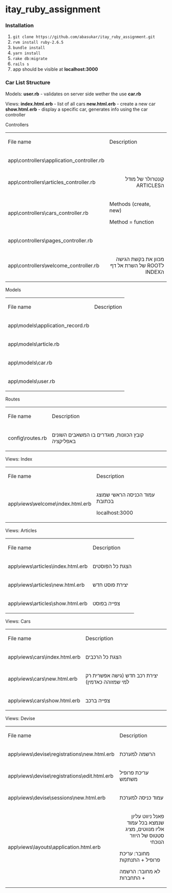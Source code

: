 # itay_ruby_assignment

### Installation
1. `git clone https://github.com/abasukar/itay_ruby_assignment.git`
2. `rvm install ruby-2.6.5`
3. `bundle install`
4. `yarn install`
6. `rake db:migrate`
7. `rails s`
6. app should be visible at <strong>localhost:3000</strong>

### Car List Structure

Models:
<strong>user.rb</strong> - validates on server side wether the use
<strong>car.rb</strong>

Views:
<strong>index.html.erb</strong> - list of all cars
<strong>new.html.erb</strong> - create a new car
<strong>show.html.erb</strong> - display a specific car, generates info using the car controller

<p class="c22 c21 title" id="h.wiboktbezocz"><span class="c12 c16">Controllers</span></p><a id="t.2c33ec070d69a5f5291f546d4027a4d388e97b1f"></a><a id="t.0"></a><table class="c1"><tbody><tr class="c7"><td class="c50" colspan="1" rowspan="1"><p class="c3"><span class="c4">File name</span></p></td><td class="c37" colspan="1" rowspan="1"><p class="c3"><span class="c4">Description</span></p></td></tr><tr class="c46"><td class="c20" colspan="1" rowspan="1"><p class="c8"><span class="c5">app\controllers\</span><span class="c10 c5">application_controller.rb</span></p></td><td class="c30" colspan="1" rowspan="1"><p class="c8 c9"><span class="c12 c5"></span></p></td></tr><tr class="c35"><td class="c20" colspan="1" rowspan="1"><p class="c8"><span class="c5">app\controllers\</span><span class="c10 c5">articles_controller.rb</span></p></td><td class="c30" colspan="1" rowspan="1"><p class="c8" dir="rtl"><span class="c12 c5">&#1511;&#1493;&#1504;&#1496;&#1512;&#1493;&#1500;&#1512; &#1513;&#1500; &#1502;&#1493;&#1491;&#1500; &#1492;ARTICLES</span></p></td></tr><tr class="c29"><td class="c20" colspan="1" rowspan="1"><p class="c8"><span class="c5">app\controllers\</span><span class="c10 c5">cars_controller.rb</span></p></td><td class="c30" colspan="1" rowspan="1"><p class="c8"><span class="c12 c5">Methods (create, new)</span></p><p class="c8"><span class="c12 c5">Method = function</span></p></td></tr><tr class="c39"><td class="c20" colspan="1" rowspan="1"><p class="c8"><span class="c5">app\controllers\</span><span class="c10 c5">pages_controller.rb</span></p></td><td class="c30" colspan="1" rowspan="1"><p class="c8 c9"><span class="c12 c5"></span></p></td></tr><tr class="c42"><td class="c20" colspan="1" rowspan="1"><p class="c8"><span class="c5">app\controllers\</span><span class="c10 c5">welcome_controller.rb</span></p></td><td class="c30" colspan="1" rowspan="1"><p class="c8" dir="rtl"><span class="c12 c5">&#1502;&#1499;&#1493;&#1493;&#1503; &#1488;&#1514; &#1489;&#1511;&#1513;&#1514; &#1492;&#1490;&#1497;&#1513;&#1492; &#1500;ROOT &#1513;&#1500; &#1492;&#1513;&#1512;&#1514; &#1488;&#1500; &#1491;&#1507; &#1492;INDEX</span></p></td></tr></tbody></table><p class="c22 c21 title" id="h.1m97lror7epd"><span class="c12 c16">Models</span></p><a id="t.7179aad7ec5a6de0607f2b5cb9e02ebbbfd19186"></a><a id="t.1"></a><table class="c1"><tbody><tr class="c40"><td class="c43" colspan="1" rowspan="1"><p class="c3"><span class="c4">File name</span></p></td><td class="c11" colspan="1" rowspan="1"><p class="c3"><span class="c4">Description</span></p></td></tr><tr class="c24"><td class="c14" colspan="1" rowspan="1"><p class="c8"><span class="c5">app\models\</span><span class="c10 c5">application_record.rb</span></p></td><td class="c0" colspan="1" rowspan="1"><p class="c8 c9"><span class="c12 c5"></span></p></td></tr><tr class="c48"><td class="c14" colspan="1" rowspan="1"><p class="c8"><span class="c5">app\models\</span><span class="c10 c5">article.rb</span></p></td><td class="c0" colspan="1" rowspan="1"><p class="c8 c9"><span class="c12 c5"></span></p></td></tr><tr class="c53"><td class="c14" colspan="1" rowspan="1"><p class="c8"><span class="c5">app\models\</span><span class="c10 c5">car.rb</span></p></td><td class="c0" colspan="1" rowspan="1"><p class="c8 c9"><span class="c12 c5"></span></p></td></tr><tr class="c27"><td class="c14" colspan="1" rowspan="1"><p class="c8"><span class="c5">app\models\</span><span class="c10 c5">user.rb</span></p></td><td class="c0" colspan="1" rowspan="1"><p class="c8 c9"><span class="c12 c5"></span></p></td></tr></tbody></table><p class="c8 c21 c9"><span class="c12 c45"></span></p><p class="c22 c21 title" id="h.zgldr3ibacjr"><span class="c12 c16">Routes</span></p><a id="t.06833c0d5adcefb8925ae25d28309e60a1fb7211"></a><a id="t.2"></a><table class="c1"><tbody><tr class="c7"><td class="c23" colspan="1" rowspan="1"><p class="c3"><span class="c4">File name</span></p></td><td class="c34" colspan="1" rowspan="1"><p class="c3"><span class="c4">Description</span></p></td></tr><tr class="c38"><td class="c44" colspan="1" rowspan="1"><p class="c8"><span class="c5">config\</span><span class="c10 c5">routes.rb</span></p></td><td class="c49" colspan="1" rowspan="1"><p class="c3"><span class="c5 c12">&#1511;&#1493;&#1489;&#1509; &#1492;&#1499;&#1493;&#1493;&#1504;&#1493;&#1514;, &#1502;&#1493;&#1490;&#1491;&#1512;&#1497;&#1501; &#1489;&#1493; &#1492;&#1502;&#1513;&#1488;&#1489;&#1497;&#1501; &#1492;&#1513;&#1493;&#1504;&#1497;&#1501; &#1489;&#1488;&#1508;&#1500;&#1497;&#1511;&#1510;&#1497;&#1492;</span></p></td></tr></tbody></table><p class="c22 c21 title" id="h.5z6r43pki1r1"><span class="c12 c16">Views: Index</span></p><a id="t.3f766aabfe721f086ff5423da58fa33b74865477"></a><a id="t.3"></a><table class="c1"><tbody><tr class="c7"><td class="c23" colspan="1" rowspan="1"><p class="c3"><span class="c4">File name</span></p></td><td class="c34" colspan="1" rowspan="1"><p class="c3"><span class="c4">Description</span></p></td></tr><tr class="c38"><td class="c44" colspan="1" rowspan="1"><p class="c8"><span class="c5">app\views\welcome\</span><span class="c10 c5">index.html.erb</span></p></td><td class="c49" colspan="1" rowspan="1"><p class="c3"><span class="c12 c5">&#1506;&#1502;&#1493;&#1491; &#1492;&#1499;&#1504;&#1497;&#1505;&#1492; &#1492;&#1512;&#1488;&#1513;&#1497; &#1513;&#1502;&#1493;&#1510;&#1490; &#1489;&#1499;&#1514;&#1493;&#1489;&#1514;</span></p><p class="c3"><span class="c12 c5">localhost:3000</span></p></td></tr></tbody></table><p class="c22 c21 title" id="h.bud627hfjuxg"><span class="c12 c16">Views: Articles</span></p><a id="t.6a11e026b8aeff9fb06fefa9f08e35ccb0e3585c"></a><a id="t.4"></a><table class="c1"><tbody><tr class="c25"><td class="c31" colspan="1" rowspan="1"><p class="c3"><span class="c4">File name</span></p></td><td class="c15" colspan="1" rowspan="1"><p class="c3"><span class="c4">Description</span></p></td></tr><tr class="c19"><td class="c2" colspan="1" rowspan="1"><p class="c8"><span class="c5">app\views\articles\</span><span class="c10 c5">index.html.erb</span></p></td><td class="c17" colspan="1" rowspan="1"><p class="c3"><span class="c12 c5">&#1492;&#1510;&#1490;&#1514; &#1499;&#1500; &#1492;&#1508;&#1493;&#1505;&#1496;&#1497;&#1501;</span></p></td></tr><tr class="c19"><td class="c2" colspan="1" rowspan="1"><p class="c8"><span class="c5">app\views\articles\</span><span class="c10 c5">new.html.erb</span></p></td><td class="c17" colspan="1" rowspan="1"><p class="c3"><span class="c12 c5">&#1497;&#1510;&#1497;&#1512;&#1514; &#1508;&#1493;&#1505;&#1496; &#1495;&#1491;&#1513;</span></p></td></tr><tr class="c47"><td class="c2" colspan="1" rowspan="1"><p class="c8"><span class="c5">app\views\articles\</span><span class="c10 c5">show.html.erb</span></p></td><td class="c17" colspan="1" rowspan="1"><p class="c3"><span class="c12 c5">&#1510;&#1508;&#1497;&#1497;&#1492; &#1489;&#1508;&#1493;&#1505;&#1496;</span></p></td></tr></tbody></table><p class="c22 c21 title" id="h.uke39qwwg6u8"><span class="c12 c16">Views: Cars</span></p><a id="t.d20f0b3d0c54d0ac27408f5613b1b22801f23800"></a><a id="t.5"></a><table class="c1"><tbody><tr class="c7"><td class="c31" colspan="1" rowspan="1"><p class="c3"><span class="c4">File name</span></p></td><td class="c15" colspan="1" rowspan="1"><p class="c3"><span class="c4">Description</span></p></td></tr><tr class="c36"><td class="c2" colspan="1" rowspan="1"><p class="c8"><span class="c5">app\views\cars\</span><span class="c10 c5">index.html.erb</span></p></td><td class="c17" colspan="1" rowspan="1"><p class="c3"><span class="c12 c5">&#1492;&#1510;&#1490;&#1514; &#1499;&#1500; &#1492;&#1512;&#1499;&#1489;&#1497;&#1501;</span></p></td></tr><tr class="c41"><td class="c2" colspan="1" rowspan="1"><p class="c8"><span class="c5">app\views\cars\</span><span class="c10 c5 c33">new.html.erb</span></p></td><td class="c17" colspan="1" rowspan="1"><p class="c3"><span class="c12 c5">&#1497;&#1510;&#1497;&#1512;&#1514; &#1512;&#1499;&#1489; &#1495;&#1491;&#1513; (&#1490;&#1497;&#1513;&#1492; &#1488;&#1508;&#1513;&#1512;&#1497;&#1514; &#1512;&#1511; &#1500;&#1502;&#1497; &#1513;&#1502;&#1494;&#1493;&#1492;&#1492; &#1499;&#1488;&#1491;&#1502;&#1497;&#1503;)</span></p></td></tr><tr class="c40"><td class="c2" colspan="1" rowspan="1"><p class="c8"><span class="c5">app\views\cars\</span><span class="c33 c10 c5">show.html.erb</span></p></td><td class="c17" colspan="1" rowspan="1"><p class="c3"><span class="c12 c5">&#1510;&#1508;&#1497;&#1497;&#1492; &#1489;&#1512;&#1499;&#1489;</span></p></td></tr></tbody></table><p class="c21 c22 title" id="h.igqzhby4eylz"><span class="c12 c16">Views: Devise</span></p><a id="t.132e6a4a66474356f6f1752d06220259e9ff23e6"></a><a id="t.6"></a><table class="c1"><tbody><tr class="c7"><td class="c26" colspan="1" rowspan="1"><p class="c3"><span class="c4">File name</span></p></td><td class="c32" colspan="1" rowspan="1"><p class="c3"><span class="c4">Description</span></p></td></tr><tr class="c51"><td class="c6" colspan="1" rowspan="1"><p class="c8"><span class="c5">app\views\devise\registrations\</span><span class="c10 c5">new.html.erb</span></p></td><td class="c13" colspan="1" rowspan="1"><p class="c3"><span class="c12 c5">&#1492;&#1512;&#1513;&#1502;&#1492; &#1500;&#1502;&#1506;&#1512;&#1499;&#1514;</span></p></td></tr><tr class="c38"><td class="c6" colspan="1" rowspan="1"><p class="c8"><span class="c5">app\views\devise\registrations\</span><span class="c10 c5">edit.html.erb</span></p></td><td class="c13" colspan="1" rowspan="1"><p class="c3"><span class="c12 c5">&#1506;&#1512;&#1497;&#1499;&#1514; &#1508;&#1512;&#1493;&#1508;&#1497;&#1500; &#1502;&#1513;&#1514;&#1502;&#1513;</span></p></td></tr><tr class="c52"><td class="c6" colspan="1" rowspan="1"><p class="c8"><span class="c5">app\views\devise\sessions\</span><span class="c10 c5">new.html.erb</span></p></td><td class="c13" colspan="1" rowspan="1"><p class="c3"><span class="c12 c5">&#1506;&#1502;&#1493;&#1491; &#1499;&#1504;&#1497;&#1505;&#1492; &#1500;&#1502;&#1506;&#1512;&#1499;&#1514;</span></p></td></tr><tr class="c18"><td class="c6" colspan="1" rowspan="1"><p class="c8"><span class="c5">app\views\layouts\</span><span class="c10 c5">application.html.erb</span></p></td><td class="c13" colspan="1" rowspan="1"><p class="c3" dir="rtl"><span class="c12 c5">&#1508;&#1488;&#1504;&#1500; &#1504;&#1497;&#1493;&#1493;&#1496; &#1506;&#1500;&#1497;&#1493;&#1503; &#1513;&#1504;&#1502;&#1510;&#1488; &#1489;&#1499;&#1500; &#1506;&#1502;&#1493;&#1491; &#1488;&#1500;&#1497;&#1493; &#1502;&#1504;&#1493;&#1493;&#1496;&#1497;&#1501;, &#1502;&#1510;&#1497;&#1490; &#1505;&#1496;&#1496;&#1493;&#1505; &#1513;&#1500; &#1492;&#1497;&#1493;&#1494;&#1512; &#1492;&#1504;&#1493;&#1499;&#1495;&#1497;</span></p><p class="c3"><span class="c10 c5">&#1502;&#1495;&#1493;&#1489;&#1512;</span><span class="c12 c5">: &#1506;&#1512;&#1497;&#1499;&#1514; &#1508;&#1512;&#1493;&#1508;&#1497;&#1500; + &#1492;&#1514;&#1504;&#1514;&#1511;&#1493;&#1514;</span></p><p class="c3"><span class="c5 c10">&#1500;&#1488; &#1502;&#1495;&#1493;&#1489;&#1512;</span><span class="c12 c5">: &#1492;&#1512;&#1513;&#1502;&#1492; + &#1492;&#1514;&#1495;&#1489;&#1512;&#1493;&#1514;</span></p></td></tr></tbody></table><p class="c8 c9 c21"><span class="c12 c45"></span></p>
